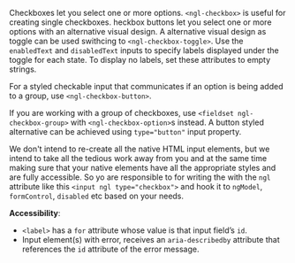 Checkboxes let you select one or more options. `<ngl-checkbox>` is useful for creating single checkboxes. heckbox buttons let you select one or more options with an alternative visual design.
A alternative visual design as toggle can be used swithcing to `<ngl-checkbox-toggle>`. Use the `enabledText` and `disabledText` inputs to specify labels displayed under the toggle for each state. To display no labels, set these attributes to empty strings.

For a styled checkable input that communicates if an option is being added to a group, use `<ngl-checkbox-button>`. 

If you are working with a group of checkboxes, use `<fieldset ngl-checkbox-group>` with `<ngl-checkbox-option>`s instead. A button styled alternative can be achieved using `type="button"` input property.

We don't intend to re-create all the native HTML input elements, but we intend to take all the tedious work away from you and at the same time making sure that your native elements have all the appropriate styles and are fully accessible. So yo are responsible to for writing the with the `ngl` attribute like this `<input ngl type="checkbox">` and hook it to `ngModel`, `formControl`, `disabled` etc based on your needs. 

**Accessibility**:

  * `<label>` has a `for` attribute whose value is that input field’s `id`.
  * Input element(s) with error, receives an `aria-describedby` attribute that references the `id` attribute of the error message.
